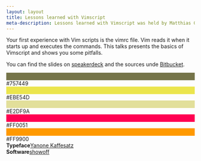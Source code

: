 ```yaml
---
layout: layout
title: Lessons learned with Vimscript
meta-description: Lessons learned with Vimscript was held by Matthias Günther on the vimberlin meetup in March, 2012.
---
```


Your first experience with Vim scripts is the vimrc file. Vim reads it when it starts up and executes the commands. This
talks presents the basics of Vimscript and shows you some pitfalls.


<script async class="speakerdeck-embed" data-id="4f6c15ebdd3637001f012f32" data-ratio="1.3509234828496" src="//speakerdeck.com/assets/embed.js"></script>


You can find the slides on [speakerdeck](https://speakerdeck.com/u/wikimatze/p/lessons-learned-with-vimscript) and the
sources unde [Bitbucket](https://bitbucket.org/wikimatze/presentations/src/189ada3e4596).

<section class="style">
  <div class="color" style="border-top: 20px solid #757449">#757449</div>
  <div class="color" style="border-top: 20px solid #EBE54D">#EBE54D</div>
  <div class="color" style="border-top: 20px solid #E2DF9A">#E2DF9A</div>
  <div class="color" style="border-top: 20px solid #FF0051">#FF0051</div>
  <div class="color" style="border-top: 20px solid #FF9900">#FF9900</div>
  <div class="typeface"><b>Typeface</b><a href="http://www.yanone.de/typedesign/kaffeesatz/">Yanone Kaffesatz</a></div>
  <div class="typeface"><b>Software</b><a href="https://github.com/schacon/showoff">showoff</a></div>
  <div class="clear"></div>
</section>

